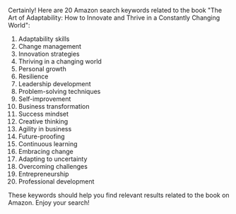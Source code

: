 Certainly! Here are 20 Amazon search keywords related to the book "The Art of Adaptability: How to Innovate and Thrive in a Constantly Changing World":

1. Adaptability skills
2. Change management
3. Innovation strategies
4. Thriving in a changing world
5. Personal growth
6. Resilience
7. Leadership development
8. Problem-solving techniques
9. Self-improvement
10. Business transformation
11. Success mindset
12. Creative thinking
13. Agility in business
14. Future-proofing
15. Continuous learning
16. Embracing change
17. Adapting to uncertainty
18. Overcoming challenges
19. Entrepreneurship
20. Professional development

These keywords should help you find relevant results related to the book on Amazon. Enjoy your search!
